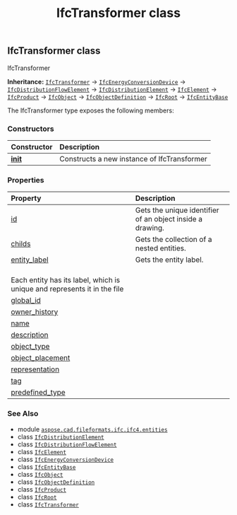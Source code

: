 ﻿---
title: IfcTransformer class
second_title: Aspose.CAD for Python via .NET API References
description: 
type: docs
weight: 7280
url: /python-net/aspose.cad.fileformats.ifc.ifc4.entities/ifctransformer/
is_root: false
---

## IfcTransformer class

IfcTransformer



**Inheritance:** [`IfcTransformer`](/cad/python-net/aspose.cad.fileformats.ifc.ifc4.entities/ifctransformer) → 
[`IfcEnergyConversionDevice`](/cad/python-net/aspose.cad.fileformats.ifc.ifc4.entities/ifcenergyconversiondevice) → 
[`IfcDistributionFlowElement`](/cad/python-net/aspose.cad.fileformats.ifc.ifc4.entities/ifcdistributionflowelement) → 
[`IfcDistributionElement`](/cad/python-net/aspose.cad.fileformats.ifc.ifc4.entities/ifcdistributionelement) → 
[`IfcElement`](/cad/python-net/aspose.cad.fileformats.ifc.ifc4.entities/ifcelement) → 
[`IfcProduct`](/cad/python-net/aspose.cad.fileformats.ifc.ifc4.entities/ifcproduct) → 
[`IfcObject`](/cad/python-net/aspose.cad.fileformats.ifc.ifc4.entities/ifcobject) → 
[`IfcObjectDefinition`](/cad/python-net/aspose.cad.fileformats.ifc.ifc4.entities/ifcobjectdefinition) → 
[`IfcRoot`](/cad/python-net/aspose.cad.fileformats.ifc.ifc4.entities/ifcroot) → 
[`IfcEntityBase`](/cad/python-net/aspose.cad.fileformats.ifc/ifcentitybase)



The IfcTransformer type exposes the following members:

### Constructors
| Constructor | Description |
| :- | :- |
| [__init__](/cad/python-net/aspose.cad.fileformats.ifc.ifc4.entities/ifctransformer/__init__/#) | Constructs a new instance of IfcTransformer |


### Properties
| Property | Description |
| :- | :- |
| [id](/cad/python-net/aspose.cad.fileformats.ifc.ifc4.entities/ifctransformer/id) | Gets the unique identifier of an object inside a drawing. |
| [childs](/cad/python-net/aspose.cad.fileformats.ifc.ifc4.entities/ifctransformer/childs) | Gets the collection of a nested entities. |
| [entity_label](/cad/python-net/aspose.cad.fileformats.ifc.ifc4.entities/ifctransformer/entity_label) | Gets the entity label.<br/>Each entity has its label, which is unique and represents it in the file |
| [global_id](/cad/python-net/aspose.cad.fileformats.ifc.ifc4.entities/ifctransformer/global_id) |  |
| [owner_history](/cad/python-net/aspose.cad.fileformats.ifc.ifc4.entities/ifctransformer/owner_history) |  |
| [name](/cad/python-net/aspose.cad.fileformats.ifc.ifc4.entities/ifctransformer/name) |  |
| [description](/cad/python-net/aspose.cad.fileformats.ifc.ifc4.entities/ifctransformer/description) |  |
| [object_type](/cad/python-net/aspose.cad.fileformats.ifc.ifc4.entities/ifctransformer/object_type) |  |
| [object_placement](/cad/python-net/aspose.cad.fileformats.ifc.ifc4.entities/ifctransformer/object_placement) |  |
| [representation](/cad/python-net/aspose.cad.fileformats.ifc.ifc4.entities/ifctransformer/representation) |  |
| [tag](/cad/python-net/aspose.cad.fileformats.ifc.ifc4.entities/ifctransformer/tag) |  |
| [predefined_type](/cad/python-net/aspose.cad.fileformats.ifc.ifc4.entities/ifctransformer/predefined_type) |  |



### See Also
* module [`aspose.cad.fileformats.ifc.ifc4.entities`](..)
* class [`IfcDistributionElement`](/cad/python-net/aspose.cad.fileformats.ifc.ifc4.entities/ifcdistributionelement)
* class [`IfcDistributionFlowElement`](/cad/python-net/aspose.cad.fileformats.ifc.ifc4.entities/ifcdistributionflowelement)
* class [`IfcElement`](/cad/python-net/aspose.cad.fileformats.ifc.ifc4.entities/ifcelement)
* class [`IfcEnergyConversionDevice`](/cad/python-net/aspose.cad.fileformats.ifc.ifc4.entities/ifcenergyconversiondevice)
* class [`IfcEntityBase`](/cad/python-net/aspose.cad.fileformats.ifc/ifcentitybase)
* class [`IfcObject`](/cad/python-net/aspose.cad.fileformats.ifc.ifc4.entities/ifcobject)
* class [`IfcObjectDefinition`](/cad/python-net/aspose.cad.fileformats.ifc.ifc4.entities/ifcobjectdefinition)
* class [`IfcProduct`](/cad/python-net/aspose.cad.fileformats.ifc.ifc4.entities/ifcproduct)
* class [`IfcRoot`](/cad/python-net/aspose.cad.fileformats.ifc.ifc4.entities/ifcroot)
* class [`IfcTransformer`](/cad/python-net/aspose.cad.fileformats.ifc.ifc4.entities/ifctransformer)
